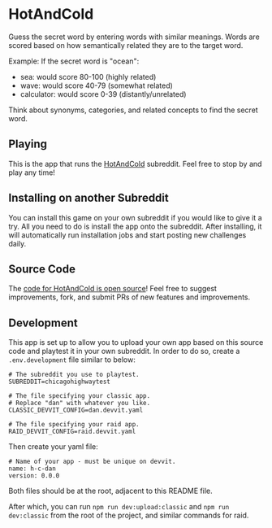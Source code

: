 # HotAndCold

Guess the secret word by entering words with similar meanings. Words are scored based on how semantically related they are to the target word.

Example: If the secret word is "ocean":

- sea: would score 80-100 (highly related)
- wave: would score 40-79 (somewhat related)
- calculator: would score 0-39 (distantly/unrelated)

Think about synonyms, categories, and related concepts to find the secret word.

## Playing

This is the app that runs the [HotAndCold](https://www.reddit.com/r/HotAndCold/) subreddit. Feel free to stop by and play any time!

## Installing on another Subreddit

You can install this game on your own subreddit if you would like to give it a try. All you need to do is install the app onto the subreddit. After installing, it will automatically run installation jobs and start posting new challenges daily.

## Source Code

The [code for HotAndCold is open source](https://github.com/reddit/devvit-HotAndCold)! Feel free to suggest improvements, fork, and submit PRs of new features and improvements.

## Development

This app is set up to allow you to upload your own app based on this source code and playtest it in your own subreddit. In order to do so, create a `.env.development` file similar to below:

```
# The subreddit you use to playtest.
SUBREDDIT=chicagohighwaytest

# The file specifying your classic app.
# Replace "dan" with whatever you like.
CLASSIC_DEVVIT_CONFIG=dan.devvit.yaml

# The file specifying your raid app.
RAID_DEVVIT_CONFIG=raid.devvit.yaml
```

Then create your yaml file:

```
# Name of your app - must be unique on devvit.
name: h-c-dan
version: 0.0.0
```

Both files should be at the root, adjacent to this README file.

After which, you can run `npm run dev:upload:classic` and `npm run dev:classic` from the root of the project, and similar commands for raid.
